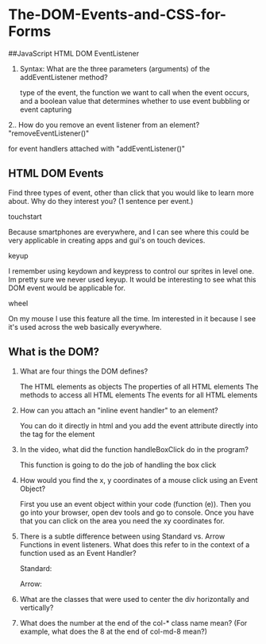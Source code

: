 # The-DOM-Events-and-CSS-for-Forms

##JavaScript HTML DOM EventListener

1. Syntax: What are the three parameters (arguments) of the addEventListener method?

   type of the event, the function we want to call when the event occurs, and a boolean value that determines whether to use event bubbling or event capturing

2.. How do you remove an event listener from an element? "removeEventListener()"

   for event handlers attached with "addEventListener()"

## HTML DOM Events

Find three types of event, other than click that you would like to learn more about. Why do they interest you? (1 sentence per event.)

touchstart

Because smartphones are everywhere, and I can see where this could be very applicable in creating apps and gui's on touch devices.

keyup

I remember using keydown and keypress to control our sprites in level one. Im pretty sure we never used keyup. It would be interesting to see what this DOM event would be applicable for.

wheel

On my mouse I use this feature all the time. Im interested in it because I see it's used across the web basically everywhere.






## What is the DOM?

1. What are four things the DOM defines? 

    The HTML elements as objects
    The properties of all HTML elements
    The methods to access all HTML elements
    The events for all HTML elements


2. How can you attach an "inline event handler" to an element?

   You can do it directly in html and you add the event attribute directly into the tag for the element
   
3. In the video, what did the function handleBoxClick do in the program?

   This function is going to do the job of handling the box click

4. How would you find the x, y coordinates of a mouse click using an Event Object?

   First you use an event object within your code (function (e)). Then you go into your browser, open dev tools and go to console. Once you have that you can click on the area you need the xy coordinates for.
 
5. There is a subtle difference between using Standard vs. Arrow Functions in event listeners. What does this refer to in the context of a function used as an Event Handler?

   Standard:

   Arrow:

7. What are the classes that were used to center the div horizontally and vertically?


8. What does the number at the end of the col-* class name mean? (For example, what does the 8 at the end of col-md-8 mean?)


